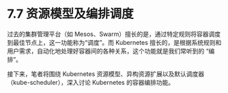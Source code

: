 # 7.7 资源模型及编排调度

过去的集群管理平台（如 Mesos、Swarm）擅长的是，通过特定规则将容器调度到最佳节点上，这一功能称为“调度”。而 Kubernetes 擅长的，是根据系统规则和用户需求，自动化地处理好容器间的各种关系，这个功能就是我们常听到的 “编排”。

接下来，笔者将围绕 Kubernetes 资源模型、异构资源扩展以及默认调度器（kube-scheduler），深入讨论  Kubernetes 的容器编排功能。